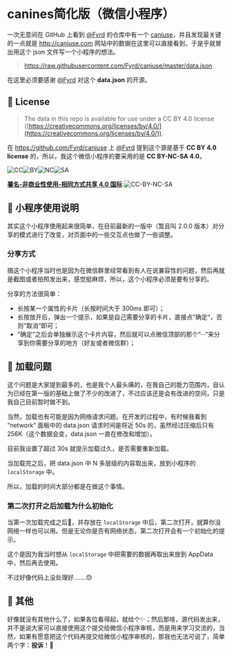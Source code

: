 # canines简化版（微信小程序）

一次无意间在 GitHub 上看到 [@Fyrd](https://github.com/Fyrd) 的仓库中有一个 [caniuse](https://github.com/Fyrd/caniuse)，并且发现最关键的一点就是 http://caniuse.com 网站中的数据在这里可以直接看到，于是乎就冒出用这个 json 文件写一个小程序的想法。

> https://raw.githubusercontent.com/Fyrd/caniuse/master/data.json

在这里必须要感谢 [@Fyrd](https://github.com/Fyrd) 对这个 **data.json** 的开源。



## 📌 License

> The data in this repo is available for use under a CC BY 4.0 license ([https://creativecommons.org/licenses/by/4.0/](https://creativecommons.org/licenses/by/4.0/)). 

在 https://github.com/Fyrd/caniuse 上 [@Fyrd](https://github.com/Fyrd) 提到这个源是基于 **CC BY 4.0 license** 的，所以，我这个微信小程序的要采用的是 **CC BY-NC-SA 4.0**。

![CC](https://creativecommons.org/wp-content/themes/creativecommons.org/images/chooser_cc.png)![BY](https://creativecommons.org/wp-content/themes/creativecommons.org/images/chooser_by.png)![NC](https://creativecommons.org/wp-content/themes/creativecommons.org/images/chooser_nc.png)![SA](https://creativecommons.org/wp-content/themes/creativecommons.org/images/chooser_sa.png)

**[署名-非商业性使用-相同方式共享 4.0 国际](http://creativecommons.org/licenses/by-nc-sa/4.0/)** ![CC-BY-NC-SA](https://i.creativecommons.org/l/by-nc-sa/4.0/80x15.png)



## 📌 小程序使用说明

其实这个小程序使用起来很简单，在目前最新的一版中（暂且叫 2.0.0 版本）对分享的模式进行了改变，对页面中的一些交互点也做了一些调整。

### 分享方式

搞这个小程序当时也是因为在微信群里经常看到有人在说兼容性的问题，然后再就是截图或者拍照发出来，感觉挺麻烦，所以，这个小程序必须是要有分享的。

分享的方法很简单：

* 长按某一个属性的卡片（长按时间大于 300ms 即可）；
* 长按放开后，弹出一个提示，如果是自己需要分享的卡片，直接点”确定“，否则”取消“即可；
* ”确定“之后会单独展示这个卡片内容，然后就可以点微信顶部的那个”···“来分享到你需要分享的地方（好友或者微信群）；



## 📌 加载问题

这个问题是大家提到最多的，也是我个人最头痛的，在我自己的能力范围内，自认为已经在第一版的基础上做了不少的改进了，不过应该还是会有改进的空间，只是我自己目前暂时做不到。

当然，加载也有可能是因为网络请求问题。在开发的过程中，有时候我看到 “network“ 面板中的 data.json 请求时间是将近 50s 的，虽然经过压缩后只有 256K（这个数据会变，data.json 一直在修改和增加）。

目前我设置了超过 30s 就提示加载过久，是否需要重新加载。

当加载完之后，把 data.json 中 N 多层级的内容取出来，放到小程序的 `localStorage` 中。

所以，加载的时间大部分都是在做这个事情。

### 第二次打开之后加载为什么初始化

当第一次加载完成之后，并存放在 `localStorage` 中后，第二次打开，就算你没网络一样也可以用。但是无论你是否有网络状态，第二次打开会有一个初始化的提示。

这个是因为我当时想从 `localStorage` 中把需要的数据再取出来放到 AppData 中，然后再去使用。

不过好像代码上没处理好…….😓



## 📌 其他

好像就没有其他什么了，如果各位看得起，就给个✨；然后那啥，源代码发出来，并不是说大家可以直接使用这个提交给微信小程序审核，而是用来学习交流的，当然，如果有愿意把这个代码再提交给微信小程序审核的，那我也无法可说了，简单两个字：**投诉**！🤔